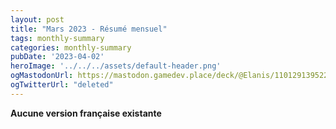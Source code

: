 ```yaml
---
layout: post
title: "Mars 2023 - Résumé mensuel"
tags: monthly-summary
categories: monthly-summary
pubDate: '2023-04-02'
heroImage: '../../../assets/default-header.png'
ogMastodonUrl: https://mastodon.gamedev.place/deck/@Elanis/110129139522011534
ogTwitterUrl: "deleted"
---
```

<b>Aucune version française existante</b>
